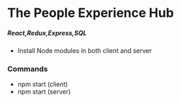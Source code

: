 # The People Experience Hub

##### React,Redux,Express,SQL

- Install Node modules in both client and server

### Commands

- npm start (client)
- npm start (server)

